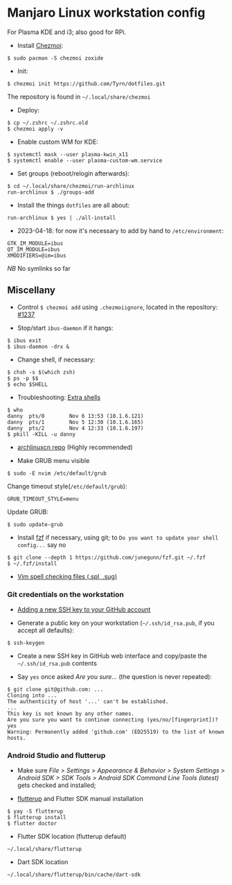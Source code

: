 # Manjaro Linux workstation config

For Plasma KDE and i3; also good for RPi.

- Install [Chezmoi](https://www.chezmoi.io/):
```
$ sudo pacman -S chezmoi zoxide
```
- Init:
```
$ chezmoi init https://github.com/Tyrn/dotfiles.git
```
The repository is found in `~/.local/share/chezmoi`

- Deploy:
```
$ cp ~/.zshrc ~/.zshrc.old
$ chezmoi apply -v
```
- Enable custom WM for KDE:
```
$ systemctl mask --user plasma-kwin_x11
$ systemctl enable --user plasma-custom-wm.service
```
- Set groups (reboot/relogin afterwards):
```
$ cd ~/.local/share/chezmoi/run-archlinux
run-archlinux $ ./groups-add
```
- Install the things `dotfiles` are all about:
```
run-archlinux $ yes | ./all-install
```
- 2023-04-18: for now it's necessary to add by hand to `/etc/environment`:
```
GTK_IM_MODULE=ibus
QT_IM_MODULE=ibus
XMODIFIERS=@im=ibus
```

*NB* No symlinks so far

## Miscellany

- Control `$ chezmoi add` using `.chezmoiignore`, located in the repository: [#1237](https://github.com/twpayne/chezmoi/issues/1237)

- Stop/start `ibus-daemon` if it hangs:
```
$ ibus exit
$ ibus-daemon -drx &
```
- Change shell, if necessary:
```
$ chsh -s $(which zsh)
$ ps -p $$
$ echo $SHELL
```
- Troubleshooting: [Extra shells](https://unix.stackexchange.com/questions/39881/running-chsh-does-not-change-shell)
```
$ who
danny  pts/0        Nov 6 13:53 (10.1.6.121)
danny  pts/1        Nov 5 12:30 (10.1.6.165)
danny  pts/2        Nov 4 12:33 (10.1.6.197)
$ pkill -KILL -u danny
```
- [archlinuxcn repo](https://wiki.archlinux.org/title/unofficial_user_repositories#archlinuxcn) (Highly recommended)

- Make GRUB menu visible
```
$ sudo -E nvim /etc/default/grub
```
Change timeout style(`/etc/default/grub`):
```
GRUB_TIMEOUT_STYLE=menu
```
Update GRUB:
```
$ sudo update-grub
```
- Install [fzf](https://github.com/junegunn/fzf#using-git) if necessary, using git; to `Do you want to update your shell config...` say no
```
$ git clone --depth 1 https://github.com/junegunn/fzf.git ~/.fzf
$ ~/.fzf/install
```
- [Vim spell checking files (.spl, .sug)](https://ftp.nluug.nl/vim/runtime/spell/)

### Git credentials on the workstation

- [Adding a new SSH key to your GitHub account](https://docs.github.com/en/authentication/connecting-to-github-with-ssh/adding-a-new-ssh-key-to-your-github-account)

- Generate a public key on your workstation (`~/.ssh/id_rsa.pub`, if you accept all defaults):
```
$ ssh-keygen
```
- Create a new SSH key in GitHub web interface and copy/paste the `~/.ssh/id_rsa.pub` contents

- Say `yes` once asked *Are you sure...* (the question is never repeated):
```
$ git clone git@github.com: ...
Cloning into ...
The authenticity of host '...' can't be established.
...
This key is not known by any other names.
Are you sure you want to continue connecting (yes/no/[fingerprint])? yes
Warning: Permanently added 'github.com' (ED25519) to the list of known hosts.
```

### Android Studio and flutterup

- Make sure *File > Settings > Appearance & Behavior > System Settings > Android SDK > SDK Tools > Android SDK Command Line Tools (latest)* gets checked and installed;

- [flutterup](https://github.com/Decodetalkers/flutterup) and Flutter SDK manual installation
```
$ yay -S flutterup
$ flutterup install
$ flutter doctor
```
- Flutter SDK location (flutterup default)
```
~/.local/share/flutterup
```
- Dart SDK location
```
~/.local/share/flutterup/bin/cache/dart-sdk
```
